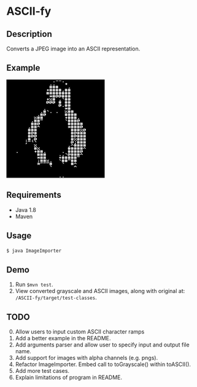 # ASCII-fy
## Description
Converts a JPEG image into an ASCII representation.

## Example
![Image of ASCII Penguin](example.jpg)

## Requirements
* Java 1.8
* Maven

## Usage
`$ java ImageImporter`

## Demo 
1. Run `$mvn test`.
2. View converted grayscale and ASCII images, along with original at: `/ASCII-fy/target/test-classes`.

## TODO
0. Allow users to input custom ASCII character ramps
1. Add a better example in the README.
2. Add arguments parser and allow user to specify input and output file name.
3. Add support for images with alpha channels (e.g. pngs).
4. Refactor ImageImporter. Embed call to toGrayscale() within toASCII().
5. Add more test cases.
6. Explain limitations of program in README.
